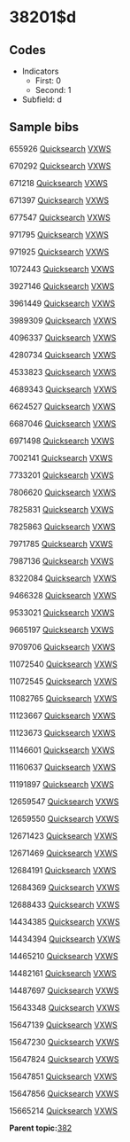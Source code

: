 # 38201$d

## Codes

-   Indicators
    -   First: 0
    -   Second: 1
-   Subfield: d

## Sample bibs

655926 [Quicksearch](https://search.library.yale.edu/catalog/655926) [VXWS](http://prodorbis.library.yale.edu:7014/vxws/GetHoldingsService?bibId=655926)

670292 [Quicksearch](https://search.library.yale.edu/catalog/670292) [VXWS](http://prodorbis.library.yale.edu:7014/vxws/GetHoldingsService?bibId=670292)

671218 [Quicksearch](https://search.library.yale.edu/catalog/671218) [VXWS](http://prodorbis.library.yale.edu:7014/vxws/GetHoldingsService?bibId=671218)

671397 [Quicksearch](https://search.library.yale.edu/catalog/671397) [VXWS](http://prodorbis.library.yale.edu:7014/vxws/GetHoldingsService?bibId=671397)

677547 [Quicksearch](https://search.library.yale.edu/catalog/677547) [VXWS](http://prodorbis.library.yale.edu:7014/vxws/GetHoldingsService?bibId=677547)

971795 [Quicksearch](https://search.library.yale.edu/catalog/971795) [VXWS](http://prodorbis.library.yale.edu:7014/vxws/GetHoldingsService?bibId=971795)

971925 [Quicksearch](https://search.library.yale.edu/catalog/971925) [VXWS](http://prodorbis.library.yale.edu:7014/vxws/GetHoldingsService?bibId=971925)

1072443 [Quicksearch](https://search.library.yale.edu/catalog/1072443) [VXWS](http://prodorbis.library.yale.edu:7014/vxws/GetHoldingsService?bibId=1072443)

3927146 [Quicksearch](https://search.library.yale.edu/catalog/3927146) [VXWS](http://prodorbis.library.yale.edu:7014/vxws/GetHoldingsService?bibId=3927146)

3961449 [Quicksearch](https://search.library.yale.edu/catalog/3961449) [VXWS](http://prodorbis.library.yale.edu:7014/vxws/GetHoldingsService?bibId=3961449)

3989309 [Quicksearch](https://search.library.yale.edu/catalog/3989309) [VXWS](http://prodorbis.library.yale.edu:7014/vxws/GetHoldingsService?bibId=3989309)

4096337 [Quicksearch](https://search.library.yale.edu/catalog/4096337) [VXWS](http://prodorbis.library.yale.edu:7014/vxws/GetHoldingsService?bibId=4096337)

4280734 [Quicksearch](https://search.library.yale.edu/catalog/4280734) [VXWS](http://prodorbis.library.yale.edu:7014/vxws/GetHoldingsService?bibId=4280734)

4533823 [Quicksearch](https://search.library.yale.edu/catalog/4533823) [VXWS](http://prodorbis.library.yale.edu:7014/vxws/GetHoldingsService?bibId=4533823)

4689343 [Quicksearch](https://search.library.yale.edu/catalog/4689343) [VXWS](http://prodorbis.library.yale.edu:7014/vxws/GetHoldingsService?bibId=4689343)

6624527 [Quicksearch](https://search.library.yale.edu/catalog/6624527) [VXWS](http://prodorbis.library.yale.edu:7014/vxws/GetHoldingsService?bibId=6624527)

6687046 [Quicksearch](https://search.library.yale.edu/catalog/6687046) [VXWS](http://prodorbis.library.yale.edu:7014/vxws/GetHoldingsService?bibId=6687046)

6971498 [Quicksearch](https://search.library.yale.edu/catalog/6971498) [VXWS](http://prodorbis.library.yale.edu:7014/vxws/GetHoldingsService?bibId=6971498)

7002141 [Quicksearch](https://search.library.yale.edu/catalog/7002141) [VXWS](http://prodorbis.library.yale.edu:7014/vxws/GetHoldingsService?bibId=7002141)

7733201 [Quicksearch](https://search.library.yale.edu/catalog/7733201) [VXWS](http://prodorbis.library.yale.edu:7014/vxws/GetHoldingsService?bibId=7733201)

7806620 [Quicksearch](https://search.library.yale.edu/catalog/7806620) [VXWS](http://prodorbis.library.yale.edu:7014/vxws/GetHoldingsService?bibId=7806620)

7825831 [Quicksearch](https://search.library.yale.edu/catalog/7825831) [VXWS](http://prodorbis.library.yale.edu:7014/vxws/GetHoldingsService?bibId=7825831)

7825863 [Quicksearch](https://search.library.yale.edu/catalog/7825863) [VXWS](http://prodorbis.library.yale.edu:7014/vxws/GetHoldingsService?bibId=7825863)

7971785 [Quicksearch](https://search.library.yale.edu/catalog/7971785) [VXWS](http://prodorbis.library.yale.edu:7014/vxws/GetHoldingsService?bibId=7971785)

7987136 [Quicksearch](https://search.library.yale.edu/catalog/7987136) [VXWS](http://prodorbis.library.yale.edu:7014/vxws/GetHoldingsService?bibId=7987136)

8322084 [Quicksearch](https://search.library.yale.edu/catalog/8322084) [VXWS](http://prodorbis.library.yale.edu:7014/vxws/GetHoldingsService?bibId=8322084)

9466328 [Quicksearch](https://search.library.yale.edu/catalog/9466328) [VXWS](http://prodorbis.library.yale.edu:7014/vxws/GetHoldingsService?bibId=9466328)

9533021 [Quicksearch](https://search.library.yale.edu/catalog/9533021) [VXWS](http://prodorbis.library.yale.edu:7014/vxws/GetHoldingsService?bibId=9533021)

9665197 [Quicksearch](https://search.library.yale.edu/catalog/9665197) [VXWS](http://prodorbis.library.yale.edu:7014/vxws/GetHoldingsService?bibId=9665197)

9709706 [Quicksearch](https://search.library.yale.edu/catalog/9709706) [VXWS](http://prodorbis.library.yale.edu:7014/vxws/GetHoldingsService?bibId=9709706)

11072540 [Quicksearch](https://search.library.yale.edu/catalog/11072540) [VXWS](http://prodorbis.library.yale.edu:7014/vxws/GetHoldingsService?bibId=11072540)

11072545 [Quicksearch](https://search.library.yale.edu/catalog/11072545) [VXWS](http://prodorbis.library.yale.edu:7014/vxws/GetHoldingsService?bibId=11072545)

11082765 [Quicksearch](https://search.library.yale.edu/catalog/11082765) [VXWS](http://prodorbis.library.yale.edu:7014/vxws/GetHoldingsService?bibId=11082765)

11123667 [Quicksearch](https://search.library.yale.edu/catalog/11123667) [VXWS](http://prodorbis.library.yale.edu:7014/vxws/GetHoldingsService?bibId=11123667)

11123673 [Quicksearch](https://search.library.yale.edu/catalog/11123673) [VXWS](http://prodorbis.library.yale.edu:7014/vxws/GetHoldingsService?bibId=11123673)

11146601 [Quicksearch](https://search.library.yale.edu/catalog/11146601) [VXWS](http://prodorbis.library.yale.edu:7014/vxws/GetHoldingsService?bibId=11146601)

11160637 [Quicksearch](https://search.library.yale.edu/catalog/11160637) [VXWS](http://prodorbis.library.yale.edu:7014/vxws/GetHoldingsService?bibId=11160637)

11191897 [Quicksearch](https://search.library.yale.edu/catalog/11191897) [VXWS](http://prodorbis.library.yale.edu:7014/vxws/GetHoldingsService?bibId=11191897)

12659547 [Quicksearch](https://search.library.yale.edu/catalog/12659547) [VXWS](http://prodorbis.library.yale.edu:7014/vxws/GetHoldingsService?bibId=12659547)

12659550 [Quicksearch](https://search.library.yale.edu/catalog/12659550) [VXWS](http://prodorbis.library.yale.edu:7014/vxws/GetHoldingsService?bibId=12659550)

12671423 [Quicksearch](https://search.library.yale.edu/catalog/12671423) [VXWS](http://prodorbis.library.yale.edu:7014/vxws/GetHoldingsService?bibId=12671423)

12671469 [Quicksearch](https://search.library.yale.edu/catalog/12671469) [VXWS](http://prodorbis.library.yale.edu:7014/vxws/GetHoldingsService?bibId=12671469)

12684191 [Quicksearch](https://search.library.yale.edu/catalog/12684191) [VXWS](http://prodorbis.library.yale.edu:7014/vxws/GetHoldingsService?bibId=12684191)

12684369 [Quicksearch](https://search.library.yale.edu/catalog/12684369) [VXWS](http://prodorbis.library.yale.edu:7014/vxws/GetHoldingsService?bibId=12684369)

12688433 [Quicksearch](https://search.library.yale.edu/catalog/12688433) [VXWS](http://prodorbis.library.yale.edu:7014/vxws/GetHoldingsService?bibId=12688433)

14434385 [Quicksearch](https://search.library.yale.edu/catalog/14434385) [VXWS](http://prodorbis.library.yale.edu:7014/vxws/GetHoldingsService?bibId=14434385)

14434394 [Quicksearch](https://search.library.yale.edu/catalog/14434394) [VXWS](http://prodorbis.library.yale.edu:7014/vxws/GetHoldingsService?bibId=14434394)

14465210 [Quicksearch](https://search.library.yale.edu/catalog/14465210) [VXWS](http://prodorbis.library.yale.edu:7014/vxws/GetHoldingsService?bibId=14465210)

14482161 [Quicksearch](https://search.library.yale.edu/catalog/14482161) [VXWS](http://prodorbis.library.yale.edu:7014/vxws/GetHoldingsService?bibId=14482161)

14487697 [Quicksearch](https://search.library.yale.edu/catalog/14487697) [VXWS](http://prodorbis.library.yale.edu:7014/vxws/GetHoldingsService?bibId=14487697)

15643348 [Quicksearch](https://search.library.yale.edu/catalog/15643348) [VXWS](http://prodorbis.library.yale.edu:7014/vxws/GetHoldingsService?bibId=15643348)

15647139 [Quicksearch](https://search.library.yale.edu/catalog/15647139) [VXWS](http://prodorbis.library.yale.edu:7014/vxws/GetHoldingsService?bibId=15647139)

15647230 [Quicksearch](https://search.library.yale.edu/catalog/15647230) [VXWS](http://prodorbis.library.yale.edu:7014/vxws/GetHoldingsService?bibId=15647230)

15647824 [Quicksearch](https://search.library.yale.edu/catalog/15647824) [VXWS](http://prodorbis.library.yale.edu:7014/vxws/GetHoldingsService?bibId=15647824)

15647851 [Quicksearch](https://search.library.yale.edu/catalog/15647851) [VXWS](http://prodorbis.library.yale.edu:7014/vxws/GetHoldingsService?bibId=15647851)

15647856 [Quicksearch](https://search.library.yale.edu/catalog/15647856) [VXWS](http://prodorbis.library.yale.edu:7014/vxws/GetHoldingsService?bibId=15647856)

15665214 [Quicksearch](https://search.library.yale.edu/catalog/15665214) [VXWS](http://prodorbis.library.yale.edu:7014/vxws/GetHoldingsService?bibId=15665214)

**Parent topic:**[382](../../tags/382/382.md)

